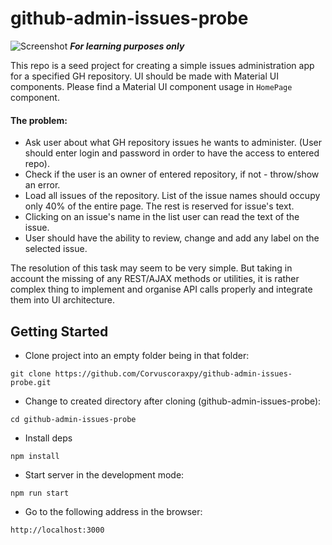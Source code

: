 # github-admin-issues-probe
![Screenshot](https://pp.vk.me/c630926/v630926054/51327/5Qks9BG1KAc.jpg "Optional Title")
***For learning purposes only***

This repo is a seed project for creating a simple issues administration app for a specified GH repository.
UI should be made with Material UI components. Please find a Material UI component usage in `HomePage` component.

#### The problem:

* Ask user about what GH repository issues he wants to administer. (User should enter login and password in order to have the access to entered repo).
* Check if the user is an owner of entered repository, if not - throw/show an error.
* Load all issues of the repository. List of the issue names should occupy only 40% of the entire page. The rest is reserved for issue's text.
* Clicking on an issue's name in the list user can read the text of the issue.
* User should have the ability to review, change and add any label on the selected issue.

The resolution of this task may seem to be very simple.
But taking in account the missing of any REST/AJAX methods or utilities, it is rather complex thing to implement and organise API calls properly and integrate them into UI architecture.

## Getting Started

* Clone project into an empty folder being in that folder:
```
git clone https://github.com/Corvuscoraxpy/github-admin-issues-probe.git
```

* Change to created directory after cloning (github-admin-issues-probe):

```
cd github-admin-issues-probe
```

* Install deps

```
npm install
```

* Start server in the development mode:

```
npm run start
```

* Go to the following address in the browser:

```
http://localhost:3000
```
